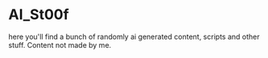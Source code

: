 # AI_St00f

here you'll find a bunch of randomly ai generated content, scripts and other stuff.  Content not made by me. 

